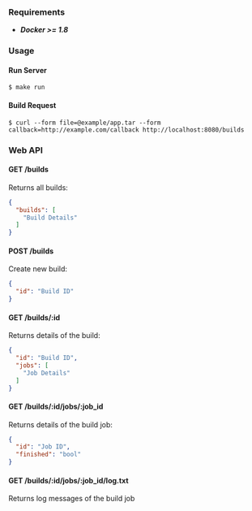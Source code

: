 ### Requirements

* ***Docker >= 1.8***

### Usage

#### Run Server

```
$ make run
```

#### Build Request

```
$ curl --form file=@example/app.tar --form callback=http://example.com/callback http://localhost:8080/builds
```

### Web API


#### GET /builds

Returns all builds:

```json
{
  "builds": [
    "Build Details"
  ]
}
```

#### POST /builds

Create new build:

```json
{
  "id": "Build ID"
}
```

#### GET /builds/:id

Returns details of the build:

```json
{
  "id": "Build ID",
  "jobs": [
    "Job Details"
  ]
}
```

#### GET /builds/:id/jobs/:job_id

Returns details of the build job:

```json
{
  "id": "Job ID",
  "finished": "bool"
}
```

#### GET /builds/:id/jobs/:job_id/log.txt

Returns log messages of the build job
